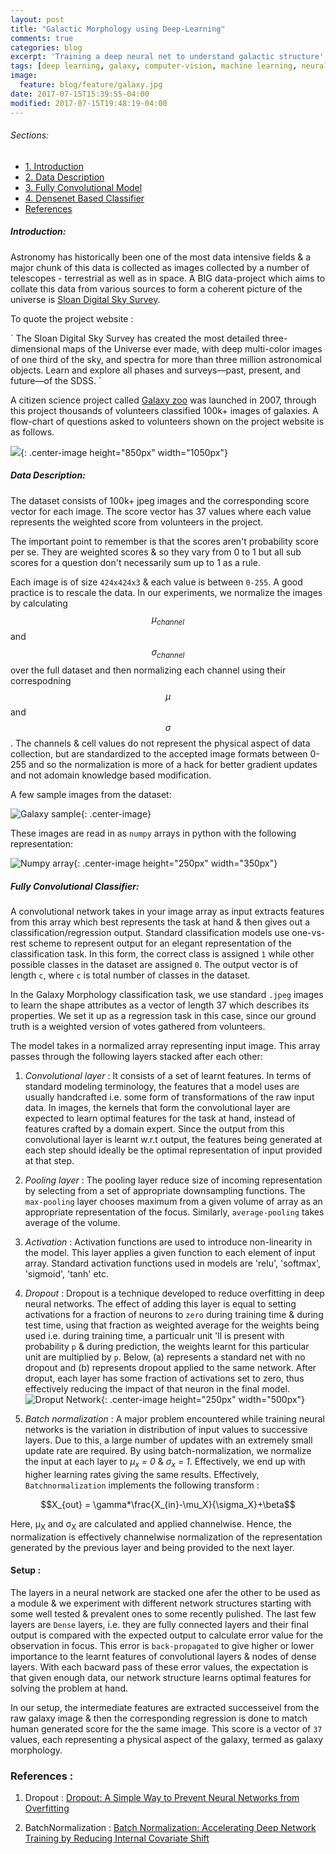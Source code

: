 ```yaml
---
layout: post
title: "Galactic Morphology using Deep-Learning"
comments: true
categories: blog
excerpt: 'Training a deep neural net to understand galactic structure'
tags: [deep learning, galaxy, computer-vision, machine learning, neural networks]
image:
  feature: blog/feature/galaxy.jpg
date: 2017-07-15T15:39:55-04:00
modified: 2017-07-15T19:48:19-04:00
---
```

###### Sections:
* [1. Introduction](#introduction)
* [2. Data Description](#data-description)
* [3. Fully Convolutional Model](#fully-convolutional-classifier)
* [4. Densenet Based Classifier](#densenet-classifier)
* [References](#references)

##### Introduction:

Astronomy has historically been one of the most data intensive fields & a major chunk of this data is collected as images collected by a number of telescopes - terrestrial as well as in space. A BIG data-project which aims to collate this data from various sources to form a coherent picture of the universe is [Sloan Digital Sky Survey](http://www.sdss.org/).


To quote the project website :

<c>
`
The Sloan Digital Sky Survey has created the most detailed three-dimensional maps of the Universe ever made, with deep multi-color images of one third of the sky, and spectra for more than three million astronomical objects. Learn and explore all phases and surveys—past, present, and future—of the SDSS.
`
</c>


A citizen science project called [Galaxy zoo](https://www.galaxyzoo.org) was launched in 2007, through this project thousands of volunteers classified 100k+ images of galaxies. A flow-chart of questions asked to volunteers shown on the project website is as follows.

![](\images\blog\galaxyzoo\00.galaxyzoo-tree.png){: .center-image height="850px" width="1050px"}


##### Data Description:

The dataset consists of 100k+ jpeg images and the corresponding score vector for each image. The score vector has 37 values where each value represents the weighted score from volunteers in the project.

The important point to remember is that the scores aren't probability score per se. They are weighted scores & so they vary from 0 to 1 but all sub scores for a question don't necessarily sum up to 1 as a rule.

Each image is of size `424x424x3` & each value is between `0-255`. A good practice is to rescale the data. In our experiments, we normalize the images by calculating $$\mu_{channel}$$ and $$\sigma_{channel}$$ over the full dataset and then normalizing each channel using their correspodning $$\mu$$ and $$\sigma$$. The channels & cell values do not represent the physical aspect of data collection, but are standardized to the accepted image formats between 0-255 and so the normalization is more of a hack for better gradient updates and not adomain  knowledge based modification.

A few sample images from the dataset:

![Galaxy sample](\images\blog\galaxyzoo\01.galaxies.png){: .center-image}

These images are read in as `numpy` arrays in python with the following representation:

![Numpy array](\images\blog\galaxyzoo\02.numpy_array.png){: .center-image height="250px" width="350px"}

##### Fully Convolutional Classifier:

A convolutional network takes in your image array as input extracts features from this array which best represents the task at hand & then gives out a classification/regression output. Standard classification models use one-vs-rest scheme to represent output for an elegant representation of the classification task. In this form, the correct class is assigned `1` while other possible classes in the dataset are assigned `0`. The output vector is of length `c`, where `c` is total number of classes in the dataset.

In the Galaxy Morphology classification task, we use standard `.jpeg` images to learn the shape attributes as a vector of length 37 which describes its properties. We set it up as a regression task in this case, since our ground truth is a weighted version of votes gathered from volunteers.

The model takes in a normalized array representing input image. This array passes through the following layers stacked after each other:

1. *Convolutional layer* : It consists of a set of learnt features. In terms of standard modeling terminology, the features that a model uses are usually handcrafted i.e. some form of transformations of the raw input data. In images, the kernels that form the convolutional layer are expected to learn optimal features for the task at hand, instead of features crafted by a domain expert. Since the output from this convolutional layer is learnt w.r.t output, the features being generated at each step should ideally be the optimal representation of input provided at that step.

2. *Pooling layer* : The pooling layer reduce size of incoming representation by selecting from a set of appropriate downsampling functions. The `max-pooling` layer chooses maximum from a given volume of array as an appropriate representation of the focus. Similarly, `average-pooling` takes average of the volume.

3. *Activation* : Activation functions are used to introduce non-linearity in the model. This layer applies a given function to each element of input array. Standard activation functions used in models are 'relu', 'softmax', 'sigmoid', 'tanh' etc.

4. *Dropout* : Dropout is a technique developed to reduce overfitting in deep neural networks. The effect of adding this layer is equal to setting activations for a fraction of neurons to `zero` during training time & during test time, using that fraction as weighted average for the weights being used i.e. during training time, a particualr unit 'll is present with probability `p` & during prediction, the weights learnt for this particular unit are multiplied by `p`.
Below, (a) represents a standard net with no dropout and (b) represents dropout applied to the same network. After droput, each layer has some fraction of activations set to zero, thus effectively reducing the impact of that neuron in the final model.
![Droput Network](\images\blog\galaxyzoo\03.droput_representation.png){: .center-image height="250px" width="500px"}

5. *Batch normalization* : A major problem encountered while training neural networks is the variation in distribution of input values to successive layers. Due to this, a large number of updates with an extremely small update rate are required. By using batch-normalization, we normalize the input at each layer to *&mu;<sub>x</sub> = 0* & *&sigma;<sub>x</sub> = 1*. Effectively, we end up with higher learning rates giving the same results.
Effectively, `Batchnormalization` implements the following transform :

$$X_{out} = \gamma*\frac{X_{in}-\mu_X}{\sigma_X}+\beta$$

Here, &mu;<sub>X</sub> and &sigma;<sub>X</sub> are calculated and applied channelwise. Hence, the normalization is effectively channelwise normalization of the representation generated by the previous layer and being provided to the next layer.

#### Setup :

The layers in a neural network are stacked one afer the other to be used as a module & we experiment with different network structures starting with some well tested & prevalent ones to some recently pulished. The last few layers are `Dense` layers, i.e. they are fully connected layers and their final output is compared with the expected output to calculate error value for the observation in focus. This error is `back-propagated` to give higher or lower importance to the learnt features of convolutional layers & nodes of dense layers. With each bacward pass of these error values, the expectation is that given enough data, our network structure learns optimal features for solving the problem at hand.

In our setup, the intermediate features are extracted successeivel from the raw galaxy image & then the corresponding regression is done to match human generated score for the the same image. This score is a vector of `37` values, each representing a physical aspect of the galaxy, termed as galaxy morphology.

### References :

1. Dropout : [Dropout: A Simple Way to Prevent Neural Networks from
Overfitting](!https://www.cs.toronto.edu/~hinton/absps/JMLRdropout.pdf)

2. BatchNormalization : [Batch Normalization: Accelerating Deep Network Training by Reducing Internal Covariate Shift](!https://arxiv.org/abs/1502.03167)
